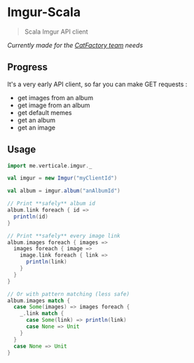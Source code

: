 # Imgur-Scala

> Scala Imgur API client

*Currently made for the [CatFactory team](https://github.com/CatFactoryTeam) needs*

## Progress

It's a very early API client, so far you can make GET requests :
- get images from an album
- get image from an album
- get default memes
- get an album
- get an image

## Usage

```scala
import me.verticale.imgur._

val imgur = new Imgur("myClientId")

val album = imgur.album("anAlbumId")

// Print **safely** album id
album.link foreach { id =>
  println(id)
}

// Print **safely** every image link
album.images foreach { images =>
  images foreach { image =>
    image.link foreach { link =>
      println(link)
    }
  }
}

// Or with pattern matching (less safe)
album.images match {
  case Some(images) => images foreach {
    _.link match {
      case Some(link) => println(link)
      case None => Unit
    }
  }
  case None => Unit
}
```
